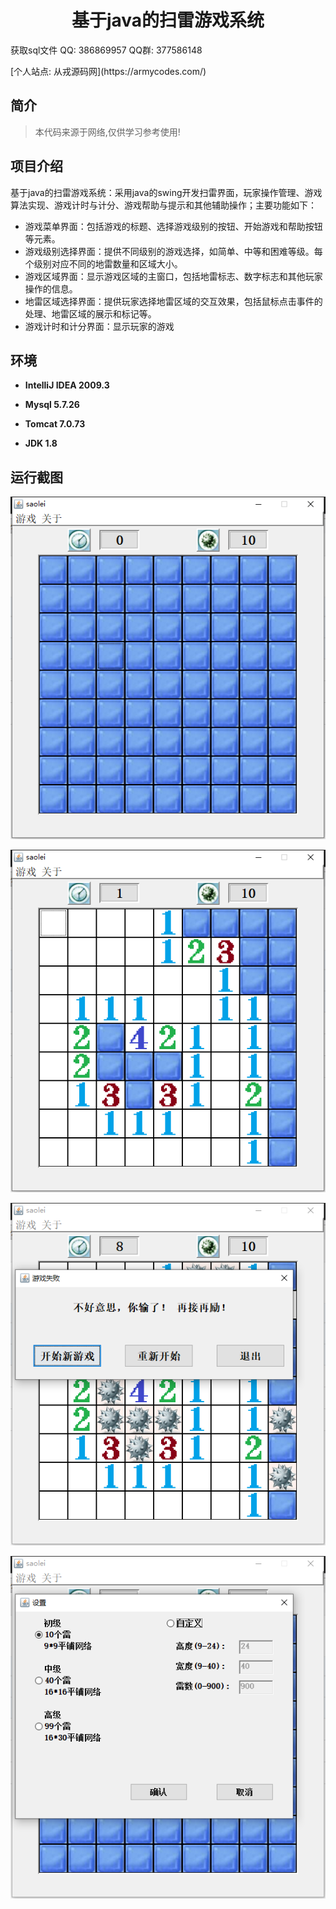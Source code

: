 <p><h1 align="center">基于java的扫雷游戏系统</h1></p>

<p> 获取sql文件 QQ: 386869957 QQ群: 377586148 </p>
<p> [个人站点: 从戎源码网](https://armycodes.com/)</p>

## 简介

> 本代码来源于网络,仅供学习参考使用!
>

## 项目介绍

基于java的扫雷游戏系统：采用java的swing开发扫雷界面，玩家操作管理、游戏算法实现、游戏计时与计分、游戏帮助与提示和其他辅助操作；主要功能如下：

- 游戏菜单界面：包括游戏的标题、选择游戏级别的按钮、开始游戏和帮助按钮等元素。
- 游戏级别选择界面：提供不同级别的游戏选择，如简单、中等和困难等级。每个级别对应不同的地雷数量和区域大小。
- 游戏区域界面：显示游戏区域的主窗口，包括地雷标志、数字标志和其他玩家操作的信息。
- 地雷区域选择界面：提供玩家选择地雷区域的交互效果，包括鼠标点击事件的处理、地雷区域的展示和标记等。
- 游戏计时和计分界面：显示玩家的游戏


## 环境

- <b>IntelliJ IDEA 2009.3</b>

- <b>Mysql 5.7.26</b>

- <b>Tomcat 7.0.73</b>

- <b>JDK 1.8</b>


## 运行截图
![](screenshot/1.png)

![](screenshot/2.png)

![](screenshot/3.png)

![](screenshot/4.png)
